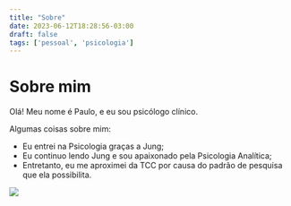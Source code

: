 ```yaml
---
title: "Sobre"
date: 2023-06-12T18:28:56-03:00
draft: false 
tags: ['pessoal', 'psicologia']
---
```


# Sobre mim

Olá! Meu nome é Paulo, e eu sou psicólogo clínico.

Algumas coisas sobre mim:
- Eu entrei na Psicologia graças a Jung;
- Eu continuo lendo Jung e sou apaixonado pela Psicologia Analítica;
- Entretanto, eu me aproximei da TCC por causa do padrão de pesquisa que ela possibilita.

![](/teste.png)
